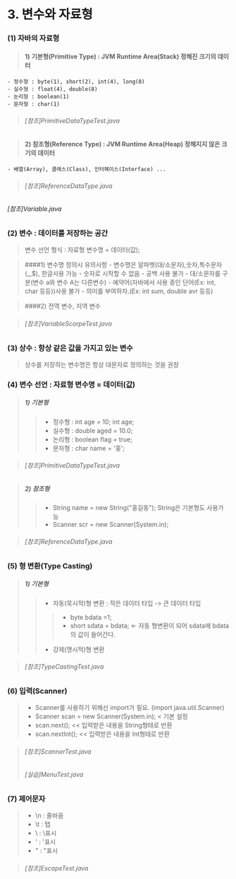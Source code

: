 # 3. 변수와 자료형
### (1) 자바의 자료형
>#### 1) 기본형(Primitive Type) : JVM Runtime Area(Stack) 정해진 크기의 데이터
	- 정수형 : byte(1), short(2), int(4), long(8)
	- 실수형 : float(4), double(8)
	- 논리형 : boolean(1)
	- 문자형 : char(1)
>###### [참조]PrimitiveDataTypeTest.java
	
>#### 2) 참조형(Reference Type) : JVM Runtime Area(Heap) 정해지지 않은 크기의 데이터
	- 배열(Array), 클래스(Class), 인터페이스(Interface) ...
>###### [참조]ReferenceDataType.java	

###### [참조]Variable.java

### (2) 변수 : 데이터를 저장하는 공간
>	 변수 선언 형식 : 자료형 변수명 = 데이터(값);<br>

> ####1) 변수명 정의시 유의사항
	- 변수명은 알파벳(대/소문자),숫자,특수문자(_,$), 한글사용 가능
	- 숫자로 시작할 수 없음
	- 공백 사용 불가
	- 대/소문자를 구분(변수 a와 변수 A는 다른변수)
	- 예약어(자바에서 사용 중인 단어(Ex: int, char 등등))사용 불가
	- 의미를 부여하자.(Ex: int sum, double avr 등등)

> ####2) 전역 변수, 지역 변수

>###### [참조]VariableScorpeTest.java

### (3) 상수 : 항상 같은 값을 가지고 있는 변수
>	상수를 저장하는 변수명은 항상 대문자로 정의하는 것을 권장

### (4) 변수 선언 : 자료형 변수명 = 데이터(값)
>##### 1) 기본형
>>	- 정수형 : int age = 10; int age;
>>	- 실수형 : double aged = 10.0;
>>	- 논리형 : boolean flag = true;
>>	- 문자형 : char name = '홍';

>###### [참조]PrimitiveDataTypeTest.java

>##### 2) 참조형
>>	- String name = new String("홍길동"); String은 기본형도 사용가능
>>	- Scanner scr = new Scanner(System.in);

>###### [참조]ReferenceDataType.java

### (5) 형 변환(Type Casting)
>##### 1) 기본형
>>	- 자동(묵시적)형 변환 : 작은 데이터 타입 -> 큰 데이터 타입<br>
>>>	- byte bdata =1;<br>
>>>	- short sdata = bdata; <- 자동 형변환이 되어 sdata에 bdata의 값이 들어간다. 
>>	- 강제(명시적)형 변환

>###### [참조]TypeCastingTest.java

### (6) 입력(Scanner)
>	- Scanner를 사용하기 위해선 import가 필요. (import java.util.Scanner)
>	- Scanner scan = new Scanner(System.in); < 기본 설정
>	- scan.next();	<< 입력받은 내용을 String형태로 반환
>	- scan.nextInt();	<< 입력받은 내용을 Int형태로 반환

>###### [참조]ScannerTest.java
>###### [실습]MenuTest.java

### (7) 제어문자
>	- \n : 줄바꿈
>	- \t : 탭
>	- \\ : \표시
>	- \' : '표시
>	- \" : "표시

>###### [참조]EscapeTest.java
